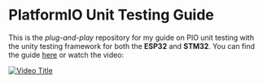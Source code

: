 # PlatformIO Unit Testing Guide

This is the *plug-and-play* repository for my guide on PIO unit testing with the unity testing framework for both the **ESP32** and **STM32**. You can find the guide [here](https://jesdev.io/unit-testing-with-platformio/) or watch the video:

[![Video Title](https://img.youtube.com/vi/IV0SnmMaSHI/0.jpg)](https://www.youtube.com/watch?v=IV0SnmMaSHI)
